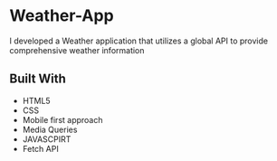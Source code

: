 # Weather-App

I developed a Weather application that utilizes a global API to provide comprehensive weather information

## Built With
- HTML5
- CSS
- Mobile first approach
- Media Queries
- JAVASCPIRT
- Fetch API
